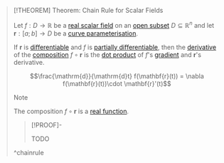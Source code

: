 >[!THEOREM] Theorem: Chain Rule for Scalar Fields
>
>Let $f: D \to \mathbb{R}$ be a [real scalar field](../Real%20Scalar%20Field.md) on an [open subset](../../../../Topology/Metric%20Spaces/The%20Metric%20Topology.md#^opensets) $D \subseteq \mathbb{R}^n$ and let $\mathbf{r}: [a;b] \to D$ be a [curve parameterisation](../../Curve%20Parameterisation/Curve%20Parameterisation.md). 
>
>If $\mathbf{r}$ is [differentiable](../../Curve%20Parameterisation/Differentiation/Differentiability%20of%20Curve%20Parameterisations.md) and $f$ is [partially differentiable](Partial%20Derivatives%20of%20Real%20Scalar%20Fields.md), then the [derivative](../../../Real%20Analysis/Differentiation/Differentiability%20of%20Real%20Functions.md) of the [composition](../../../Functions/Composition.md) $f \circ \mathbf{r}$ is the [dot product](../../../../Algebra/Linear%20Algebra/Matrices/Row%20&%20Column%20Vectors/Real%20Vectors/Real%20Dot%20Product.md) of $f$'s [gradient](Gradient.md) and $\mathbf{r}$'s derivative.
>
>$$\frac{\mathrm{d}}{\mathrm{d}t} f(\mathbf{r}(t)) = \nabla f(\mathbf{r}(t))\cdot \mathbf{r}'(t)$$
>
>>[!NOTE]
>>
>>The composition $f\circ\mathbf{r}$ is a [real function](../../../Real%20Analysis/Functions/Real%20Function.md).
>>
>
>>[!PROOF]-
>>
>>TODO
>>
>
>^chainrule